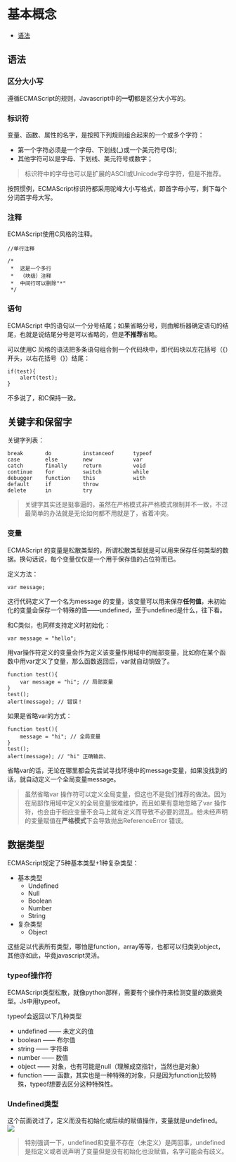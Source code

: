 # 基本概念 #

*	[语法](#3.1)

<h2 id="3.1">语法</h2>

<h3 id="3.1.1">区分大小写</h3>

遵循ECMAScript的规则，Javascript中的**一切**都是区分大小写的。

<h3 id="3.1.2">标识符</h3>

变量、函数、属性的名字，是按照下列规则组合起来的一个或多个字符：

- 第一个字符必须是一个字母、下划线(_)或一个美元符号($);
- 其他字符可以是字母、下划线、美元符号或数字；

> 标识符中的字母也可以是扩展的ASCII或Unicode字母字符，但是不推荐。

按照惯例，ECMAScript标识符都采用驼峰大小写格式，即首字母小写，剩下每个分词首字母大写。

<h3 id="3.1.3">注释</h3>

ECMAScript使用C风格的注释。

	//单行注释
	
	/*
	 *	这是一个多行
	 *	（块级）注释
	 *	中间行可以删除"*"
	 */

<h3 id="3.1.4">语句</h3>

ECMAScript 中的语句以一个分号结尾；如果省略分号，则由解析器确定语句的结尾，也就是说结尾分号是可以省略的，但是**不推荐**省略。

可以使用C 风格的语法把多条语句组合到一个代码块中，即代码块以左花括号（{）开头，以右花括号（}）结尾：

	if(test){
		alert(test);
	}

不多说了，和C保持一致。

<h2 id="3.2">关键字和保留字</h2>

关键字列表：

	break 		do  	 	instanceof 		typeof
	case  		else 		new        		var
	catch 		finally		return 			void
	continue 	for 		switch 			while
	debugger 	function 	this 			with
	default 	if 			throw
	delete 		in 			try

>关键字其实还是挺事逼的，虽然在严格模式非严格模式限制并不一致，不过最简单的办法就是无论如何都不用就是了，省着冲突。

<h3 id="3.3">变量</h3>

ECMAScript 的变量是松散类型的，所谓松散类型就是可以用来保存任何类型的数据。换句话说，每个变量仅仅是一个用于保存值的占位符而已。

定义方法：
	
	var message;

这行代码定义了一个名为message 的变量，该变量可以用来保存**任何值**，未初始化的变量会保存一个特殊的值——undefined，至于undefined是什么，往下看。

和C类似，也同样支持定义时初始化：

	var message = "hello";

用var操作符定义的变量会作为定义该变量作用域中的局部变量，比如你在某个函数中用var定义了变量，那么函数返回后，var就自动销毁了。

	function test(){
		var message = "hi"; // 局部变量
	}
	test();
	alert(message); // 错误！

如果是省略var的方式：
	
	function test(){
		message = "hi"; // 全局变量
	}
	test();
	alert(message); // "hi" 正确输出、

省略var的话，无论在哪里都会先尝试寻找环境中的message变量，如果没找到的话，就自动定义一个全局变量message。

>虽然省略var 操作符可以定义全局变量，但这也不是我们推荐的做法。因为在局部作用域中定义的全局变量很难维护，而且如果有意地忽略了var 操作符，也会由于相应变量不会马上就有定义而导致不必要的混乱。给未经声明的变量赋值在**严格模式**下会导致抛出ReferenceError 错误。

<h2 id="3.4">数据类型</h2>

ECMAScript规定了5种基本类型+1种复杂类型：

- 基本类型
	- Undefined
	- Null
	- Boolean
	- Number
	- String
- 复杂类型
	- Object

这些足以代表所有类型，哪怕是function，array等等，也都可以归类到object，其他亦如此，毕竟javascript灵活。

<h3 id="3.4.1">typeof操作符</h3>

ECMAScript类型松散，就像python那样，需要有个操作符来检测变量的数据类型。Js中用typeof。

typeof会返回以下几种类型

- undefined	—— 未定义的值
- boolean	—— 布尔值
- string 	—— 字符串
- number	—— 数值
- object	—— 对象，也有可能是null（理解成空指针，当然也是对象）
- function	—— 函数，其实也是一种特殊的对象，只是因为function比较特殊，typeof想要去区分这种特殊性。

<h3 id="3.4.2">Undefined类型</h3>

这个前面说过了，定义而没有初始化或后续的赋值操作，变量就是undefined。
![]("./img/0x03_undefined.jpg")

>特别强调一下，undefined和变量不存在（未定义）是两回事，undefined是指定义或者说声明了变量但是没有初始化也没赋值，名字可能会有歧义。

